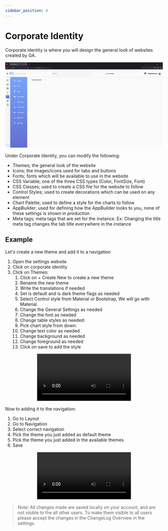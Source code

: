 ```yaml
---
sidebar_position: 4
---
```


# Corporate Identity

Corporate identity is where you will design the general look of websites created by GA.

<center>

![Corporate Identity](../../static/media/tut4-1.png)

</center>

Under Corporate Identity, you can modify the following:

- Themes; the general look of the website
- Icons; the images/icons used for tabs and buttons
- Fonts; fonts which will be available to use in the website
- CSS Variable; one of the three CSS types (Color, FontSize, Font)
- CSS Classes; used to create a CSS file for the website to follow
- Control Styles; used to create decorations which can be used on any element
- Chart Palette; used to define a style for the charts to follow
- AppBuilder; used for defining how the AppBuilder looks to you, none of these settings is shown in production
- Meta tags; meta tags that are set for the instance. Ex: Changing the title meta tag changes the tab title everywhere in the instance

## Example

Let's create a new theme and add it to a navigation

1. Open the settings website
2. Click on corporate identity
3. Click on Themes:
   1. Click on + Create New to create a new theme
   2. Rename the new theme
   3. Write the translations if needed
   4. Set is default and is dark theme flags as needed
   5. Select Control style from Material or Bootstrap, We will go with Material.
   6. Change the General Settings as needed
   7. Change the font as needed
   8. Change table styles as needed:
   9. Pick chart style from down:
   10. Change text color as needed
   11. Change background as needed
   12. Change foreground as needed
   13. Click on save to add the style

<center>

<video controls="controls">
  <source src="/media/tut4-2.mov" />
</video>

</center>

Now to adding it to the navigation:

1. Go to Layout
2. Go to Navigation
3. Select correct navigation
4. Pick the theme you just added as default theme
5. Pick the theme you just added in the available themes
6. Save

<center>

<video controls="controls">
  <source src="/media/tut4-3.mov" />
</video>

</center>

> Note: All changes made are saved locally on your account, and are not visible to the all other users. To make them visible to all users please accept the changes in the ChangeLog Overview in the settings.
